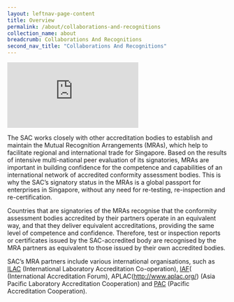 ```yaml
---
layout: leftnav-page-content
title: Overview
permalink: /about/collaborations-and-recognitions
collection_name: about
breadcrumb: Collaborations And Recognitions
second_nav_title: "Collaborations And Recognitions"
---
```


<iframe class="video-iframe" src="https://www.youtube.com/embed/4bbuKr3lweQ" frameborder="0" allowfullscreen></iframe>

The SAC works closely with other accreditation bodies to establish and maintain the Mutual Recognition Arrangements (MRAs), which help to facilitate regional and international trade for Singapore. Based on the results of intensive multi-national peer evaluation of its signatories, MRAs are important in building confidence for the competence and capabilities of an international network of accredited conformity assessment bodies. This is why the SAC’s signatory status in the MRAs is a global passport for enterprises in Singapore, without any need for re-testing, re-inspection and re-certification. 
 
Countries that are signatories of the MRAs recognise that the conformity assessment bodies accredited by their partners operate in an equivalent way, and that they deliver equivalent accreditations, providing the same level of competence and confidence. Therefore, test or inspection reports or certificates issued by the SAC-accredited body are recognised by the MRA partners as equivalent to those issued by their own accredited bodies.

SAC’s MRA partners include various international organisations, such as [ILAC](http://www.ilac.org/) (International Laboratory Accreditation Co-operation), [IAF](http://www.iaf.nu/)( (International Accreditation Forum), APLAC(http://www.aplac.org/) (Asia Pacific Laboratory Accreditation Cooperation) and [PAC](http://www.apec-pac.org/) (Pacific Accreditation Cooperation). 
